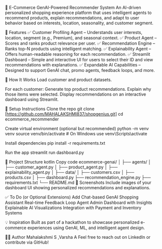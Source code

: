 🛒 E-Commerce GenAI-Powered Recommender System
An AI-driven personalized shopping experience platform that uses intelligent agents to recommend products, explain recommendations, and adapt to user behavior based on interests, location, seasonality, and customer segment.

📌 Features
✅ Customer Profiling Agent – Understands user interests, location, segment (e.g., Premium), and seasonal context.
✅ Product Agent – Scores and ranks product relevance per user.
✅ Recommendation Engine – Ranks top-N products using intelligent matching.
✅ Explainability Agent – Offers human-readable reasoning for each recommendation.
✅ Streamlit Dashboard – Simple and interactive UI for users to select their ID and view recommendations with explanations.
✅ Expandable AI Capabilities – Designed to support GenAI chat, promo agents, feedback loops, and more.

🧠 How It Works
Load customer and product datasets.

For each customer:
Generate top product recommendations.
Explain why those items were selected.
Display recommendations on an interactive dashboard using Streamlit.

🚀 Setup Instructions
Clone the repo
git clone [https://github.com/MAHALAKSHMI837/shopgenius.git]
cd ecommerce_recommender

Create virtual environment (optional but recommended)
python -m venv venv
source venv/bin/activate  # On Windows use venv\Scripts\activate

Install dependencies
pip install -r requirements.txt

Run the app
streamlit run dashboard.py

📁 Project Structure
kotlin
Copy code
ecommerce-genai/
│
├── agents/
│   ├── customer_agent.py
│   ├── product_agent.py
│   ├── explainability_agent.py
│
├── data/
│   ├── customers.csv
│   ├── products.csv 
│
├── dashboard.py
├── recommendation_engine.py
├── requirements.txt
└── README.md
📸 Screenshots
Include images of your dashboard UI showing personalized recommendations and explanations.

✅ To Do (or Optional Extensions)
Add Chat-based GenAI Shopping Assistant
Real-time Feedback Loop Agent
Admin Dashboard with Insights
Explainable AI Visualizations
Integration with Payment and Inventory Systems

💡 Inspiration
Built as part of a hackathon to showcase personalized e-commerce experiences using GenAI, ML, and intelligent agent design.

🧑‍💻 Author
Mahalakshmi S ,Varsha A
Feel free to reach out on LinkedIn or contribute via GitHub!
